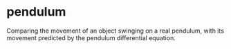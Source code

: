 # pendulum
Comparing the movement of an object swinging on a real pendulum, with its movement predicted by the pendulum differential equation.
